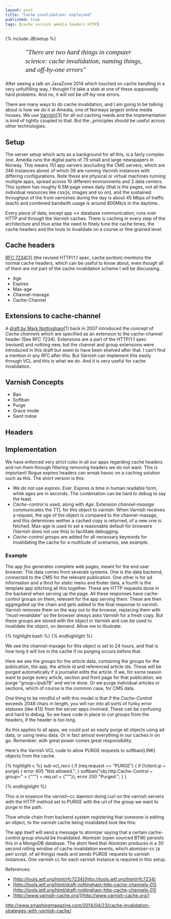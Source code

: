 ```yaml
---
layout: post
title: "Cache invalidation: explained"
published: true
tags: [cache varnish amedia headers HTTP]
---
```

{% include JB/setup %}

<p style="width: 75%; margin-left: auto; margin-right: auto;font-size: 150%; font-weight: normal; font-family: times, 'times new roman', serif; font-style: italic; line-height: 130%;">"There are two hard things in computer science: cache invalidation, naming things, and off-by-one errors"</p>

After seeing a talk on JavaZone 2014 which touched on cache handling in a very unfulfilling way, I thought I'd take a stab at one of these supposedly hard problems. And no, it will not be off-by-one errors. 

There are many ways to do cache invalidation, and I am going to be talking about is how we do it at Amedia, one of Norways largest online media houses. We use [Varnish](http://www.varnish-cache.org/)[3] for all out caching needs and the implementation is kind of tightly coupled to that. But the _principles should be useful across other technologies. 

## Setup

The server setup which acts as a background for all this, is a fairly complex one. Amedia runs the digital parts of 79 small and large newspapers in Norway. This means 151 app servers (excluding the CMS servers, which are 246 instances alone) of which 39 are running Varnish instances with differing configurations. Note these are physical or virtual machines running multiple apps, spread across 10 different environments and 2 data centers. This system has roughly 6.5M page views daily (that is the pages, not all the individual resources like css/js, images and so on), and the sustained throughput of the front varnishes during the day is about 45 Mbps of traffic (each) and combined bandwith usage is around 800Mb/s in the daytime.. 

Every piece of data, except app <-> database communication, runs over HTTP and through the Varnish caches. There is caching in every step of the architecture and thus arise the need to finely tune the cache times, the cache headers and the tools to invalidate on a course or fine grained level. 

## Cache headers

[RFC 7234](http://tools.ietf.org/html/rfc7234)[2] (the revised HTTP/1.1 spec, cache portion) mentions the normal cache headers, which can be useful to know about, even though all of them are not part of the cache invalidation scheme I will be discussing. 

* Age
* Expires
* Max-age
* Channel-maxage
* Cache-Channel

## Extensions to cache-channel

A [draft by Mark Nottingham](http://tools.ietf.org/html/rfc7234)[1] back in 2007 introduced the concept of _Cache channels_ which are specified as an extension to the cache-channel header (See RFC 7234). Extensions are a part of the HTTP/1.1 spec (revised) and nothing new, but the channel and group extensions were introduced in this draft but seem to have been shelved after that. I can't find a mention in any RFC after this. But Varnish can implement this easily through VCL and this is what we do. And it is very useful for cache invalidation. 

## Varnish Concepts

* Ban
* Softban
* Purge
* Grace mode
* Saint mdoe

## Headers

## Implementation

We have enforced very strict rules in all our apps regarding cache headers and run them through filtering removing headers we do not want. This is important! Rogue expires headers can wreak havoc on a caching solution such as this. The short version is this:

* We do not use _expires_. Ever. Expires is time in human readable form, while ages are in seconds. The combination can be hard to debug to say the least.
* _Cache-control_ is used, along with _Age_. Extension _channel-maxage_ communicates the TTL for _this_ object to varnish. When Varnish receives a request, the age of the object is compared to the channel-maxage, and this determines wether a cached copy is returned, of a new one is fetched. 
Max-age is used to set a reasonable default for browsers (Varnish does not use this) to facilitate debugging. 
* _Cache-control groups_ are added for all necessary keywords for invalidating the cache for a multitude of scenarios, see example. 

### Example

The app _foo_ generates complete web pages, meant for the end user browser. The data comes from severals systems. One is the data backend, connected to the CMS for the relevant publication. One other is for ad information and a third for static menu and footer data, a fourth is the template app stitching all this together. These are HTTP requests done in the backend when serving up the page. All these responses have cache-control groups on them, relevant for the app serving them. These are then aggregated up the chain and gets added to the final response to varnish. Varnish removes them on the way out to the browser, replacing them with "must-revalidate" so the browser always asks Varnish for a fresh copy. But these groups are stored with the object in Varnish and can be used to invalidate the object, on demand. Allow me to illustrate:

{% highlight bash %}
{% endhighlight %}

We see the channel-maxage for this object is set to 24 hours, and that is how long it will live in the cache if no purging occurs before that. 

Here we see the _groups_ for the article data, containing the groups for the publication, the app, the article id and referenced article ids. These will be purged automatically if a journalist edits the article. If we, for some reason want to purge every article, section and front page for that publication, we purge "group=/pub78" and we're done. Or we purge individual articles or sections, which of course is the common case, for CMS data.

One thing to be mindful of with this model is that if the _Cache-Control_ exceeds 2048 chars in length, you will run into all sorts of funky error statuses (like 413) from the server apps involved. These can be confusing and hard to debug. So we have code in place to cut groups from the headers, if the header is too long. 

As this applies to all apps, we could just as easily purge all objects using ad data, or using menu data. Or in fact almost everything in our caches in on go. Remember: with great power comes great responsibility. 

Here's the Varnish VCL code to allow PURGE requests to softban(LINK) objects from the cache. 

{% highlight c %}
sub vcl_recv {
  if (req.request == "PURGE") {
    if (!client.ip ~ purge) {
      error 405 "Not allowed.";
    }
    softban("obj.http.Cache-Control ~ group=" + {"""} + req.url + {"""});
    error 200 "Purged.";
  }
}

{% endhighlight %}

This is in essence the varnish-cc daemon doing curl on the varnish servers with the HTTP method set to PURGE with the url of the group we want to purge in the path. 

Thoe whole chain from backend system registering that someone is editing an object, to the varnish cache being invalidated look like this:

 </img>
The app itself will send a message to atomizer saying that a certain cache-control group should be invalidated. Atomizer (open sourced BTW) persists this in a MongoDB database. The atom feed that Atomizer produces is a 30 second rolling window of cache invalidation events, which atomizer-cc (a perl script, of all things) reads and sends PURGE requests to varnish instances. One varnish cc for each varnish instance is required in this setup. 

References:

* [http://tools.ietf.org/html/rfc7234](http://tools.ietf.org/html/rfc7234)
* [http://tools.ietf.org/html/draft-nottingham-http-cache-channels-01](http://tools.ietf.org/html/draft-nottingham-http-cache-channels-01)
* [http://www.varnish-cache.org/](http://www.varnish-cache.org/)

http://www.smashingmagazine.com/2014/04/23/cache-invalidation-strategies-with-varnish-cache/

